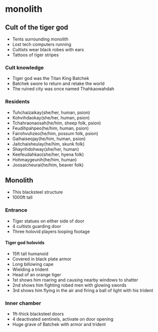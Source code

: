 # monolith

## Cult of the tiger god
- Tents surrounding monolith
- Lost tech computers running
- Cultists wear black robes with ears
- Tattoos of tiger stripes

### Cult knowledge
- Tiger god was the Titan King Batchek
- Batchek swore to return and retake the world
- The ruined city was once named Thahkaowahdah

### Residents
- Tuhchaizaikay(she/her, human, psion)
- Kohvihdaokay(she/her, human, psion)
- Tchahraonaosah(he/him, sheep folk, psion)
- Feudihpahpeo(he/him, human, psion)
- Fairohvuhzeo(he/him, possum folk, psion)
- Gaihaiseojay(he/him, human, psion)
- Jaitchaisheulay(he/him, skunk folk)
- Shayrihdohway(she/her, human)
- Keefeudahkao(she/her, hyena folk)
- Hohmaygeunih(he/him, human)
- Joosaicheurai(he/him, beaver folk)


## Monolith
- This blacksteel structure
- 1000ft tall

### Entrance
- Tiger statues on either side of door
- 4 cultists guarding door
- Three holovid players looping footage

#### Tiger god holovids
- 15ft tall humanoid
- Covered in black plate armor
- Long billowing cape
- Wielding a trident
- Head of an orange tiger
- 1st shows him roaring and causing nearby windows to shatter
- 2nd shows him fighting robed men with glowing swords
- 3rd shows him flying in the air and firing a ball of light with his trident

### Inner chamber
- 1ft-thick blacksteel doors
- 4 deactivated sentinels, activate on door opening
- Huge grave of Batchek with armor and trident